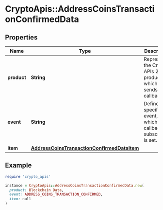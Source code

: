 # CryptoApis::AddressCoinsTransactionConfirmedData

## Properties

| Name | Type | Description | Notes |
| ---- | ---- | ----------- | ----- |
| **product** | **String** | Represents the Crypto APIs 2.0 product which sends the callback. |  |
| **event** | **String** | Defines the specific event, for which a callback subscription is set. |  |
| **item** | [**AddressCoinsTransactionConfirmedDataItem**](AddressCoinsTransactionConfirmedDataItem.md) |  |  |

## Example

```ruby
require 'crypto_apis'

instance = CryptoApis::AddressCoinsTransactionConfirmedData.new(
  product: Blockchain Data,
  event: ADDRESS_COINS_TRANSACTION_CONFIRMED,
  item: null
)
```

